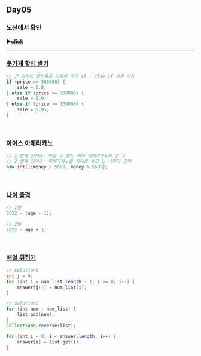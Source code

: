 ## Day05
### 노션에서 확인
▶️[**click**](https://gipark181.notion.site/Day5-2024-08-19-225539f623da4d4590ae87eeb8812d57?pvs=4)
<br/>
<hr/>

### [**옷가게 할인 받기**](https://school.programmers.co.kr/learn/courses/30/lessons/120818)

```java
// 큰 값부터 할인율을 지정해 주면 if - else if 사용 가능
if (price >= 500000) {
    sale = 0.8;
} else if (price >= 300000) {
    sale = 0.9;
} else if (price >= 100000) {
    sale = 0.95;
}
```
<br/>

### [**아이스 아메리카노**](https://school.programmers.co.kr/learn/courses/30/lessons/120819)

```java
// 1 번째 인덱스: 마실 수 있는 최대 아메리카노의 잔 수
// 2 번째 인덱스: 아메리카노를 최대로 사고 난 나머지 금액
new int[]{money / 5500, money % 5500};
```
<br/>

### [**나이 출력**](https://school.programmers.co.kr/learn/courses/30/lessons/120820)

```java
// 1번
2022 - (age - 1);

// 2번
2022 - age + 1;
```
<br/>

### [**배열 뒤집기**](https://school.programmers.co.kr/learn/courses/30/lessons/120821)

```java
// Solution1
int j = 0;
for (int i = num_list.length - 1; i >= 0; i--) {
    answer[j++] = num_list[i];
}

// Solution2
for (int num : num_list) {
    list.add(num);
}
Collections.reverse(list);

for (int i = 0; i < answer.length; i++) {
    answer[i] = list.get(i);
}
```